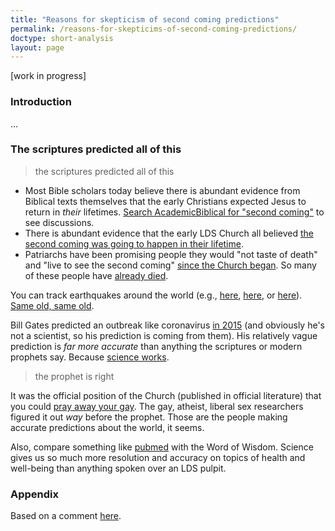 ```yaml
---
title: "Reasons for skepticism of second coming predictions"
permalink: /reasons-for-skepticims-of-second-coming-predictions/
doctype: short-analysis
layout: page
---
```


[work in progress]

### Introduction

...

### The scriptures predicted all of this

> the scriptures predicted all of this

* Most Bible scholars today believe there is abundant evidence from Biblical texts themselves that the early Christians expected Jesus to return in *their* lifetimes.  [Search AcademicBiblical for "second coming"](https://www.reddit.com/r/AcademicBiblical/search?q=second+coming&restrict_sr=on&sort=relevance&t=all) to see discussions.
* There is abundant evidence that the early LDS Church all believed [the second coming was going to happen in their lifetime](https://faenrandir.github.io/a_careful_examination/failed-second-coming-predictions-in-early-lds-church/).
* Patriarchs have been promising people they would "not taste of death" and "live to see the second coming" [since the Church began](https://www.reddit.com/r/mormon/comments/6rctgu/if_your_patriarchal_blessing_indicates_you_will/).  So many of these people have [already died](https://www.reddit.com/r/exmormon/comments/etg6rw/second_coming/).

You can track earthquakes around the world (e.g., [here](https://earthquake.usgs.gov/earthquakes/map/), [here](https://earthquaketrack.com/recent), or [here](https://www.emsc-csem.org/Earthquake/world/M5/)).  [Same old, same old](https://www.statista.com/statistics/263105/development-of-the-number-of-earthquakes-worldwide-since-2000/).

Bill Gates predicted an outbreak like coronavirus [in 2015](https://www.youtube.com/watch?v=6Af6b_wyiwI) (and obviously he's not a scientist, so his prediction is coming from them).  His relatively vague prediction is *far more accurate* than anything the scriptures or modern prophets say.  Because [science works](https://rationalwiki.org/w/images/5/54/Science.jpg).

> the prophet is right

It was the official position of the Church (published in official literature) that you could [pray away your gay](https://faenrandir.github.io/a_careful_examination/lds-statements-on-cause-and-cure-for-homosexuality/).  The gay, atheist, liberal sex researchers figured it out *way* before the prophet.  Those are the people making accurate predictions about the world, it seems.

Also, compare something like [pubmed](https://www.ncbi.nlm.nih.gov/pubmed/?term=health) with the Word of Wisdom.  Science gives us so much more resolution and accuracy on topics of health and well-being than anything spoken over an LDS pulpit.

### Appendix

Based on a comment [here](https://www.reddit.com/r/exmormon/comments/fkt8uu/any_tips_for_maintaining_resilience_without_faith/fkuq6op/).
